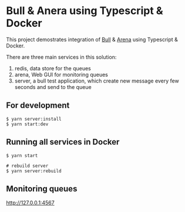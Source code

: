 # Bull & Anera using Typescript & Docker
This project demostrates integration of [Bull](https://github.com/OptimalBits/bull) & [Arena](https://github.com/mixmaxhq/arena) using Typescript & Docker.

There are three main services in this solution:
  1. redis, data store for the queues
  2. arena, Web GUI for monitoring queues 
  3. server, a bull test application, which create new message every few seconds and send to the queue

## For development
```shell
$ yarn server:install
$ yarn start:dev
```

## Running all services in Docker
```shell
$ yarn start

# rebuild server
$ yarn server:rebuild
```

## Monitoring queues
http://127.0.0.1:4567
